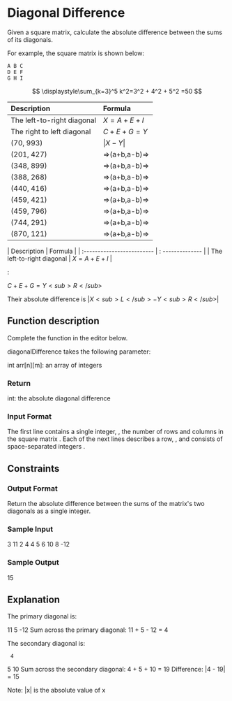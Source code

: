# Diagonal Difference

Given a square matrix, calculate the absolute difference between the sums of its diagonals.

For example, the square matrix  is shown below:

```
A B C
D E F
G H I
```

$$
\displaystyle\sum_{k=3}^5 k^2=3^2 + 4^2 + 5^2 =50
$$


| Description | Formula   |
| :----------- | :------------ |     
| The left-to-right diagonal | $X = A + E + I$ |
| The right to left diagonal | $C + E + G = Y$ |
| (70, 993)	   | $\| X - Y \|$ |
| (201, 427)   | =>(a+b,a-b)=> |  
| (348, 899)   | =>(a+b,a-b)=> |        
| (388, 268)   | =>(a+b,a-b)=> |          
| (440, 416)   | =>(a+b,a-b)=> |         
| (459, 421)   | =>(a+b,a-b)=> |          
| (459, 796)   | =>(a+b,a-b)=> |         
| (744, 291)   | =>(a+b,a-b)=> |         
| (870, 121)   | =>(a+b,a-b)=> |       



| Description                | Formula          |
| :------------------------- | : -------------- |
| The left-to-right diagonal | $X = A + E + I$  |

: 

$C + E + G = Y<sub>R</sub>$ 

Their absolute difference is $| X<sub>L</sub> - Y<sub>R</sub> |$

## Function description

Complete the  function in the editor below.

diagonalDifference takes the following parameter:

int arr[n][m]: an array of integers

### Return

int: the absolute diagonal difference

### Input Format

The first line contains a single integer, , the number of rows and columns in the square matrix .
Each of the next  lines describes a row, , and consists of  space-separated integers .

## Constraints

### Output Format

Return the absolute difference between the sums of the matrix's two diagonals as a single integer.

### Sample Input

3
11 2 4
4 5 6
10 8 -12

### Sample Output

15

## Explanation

The primary diagonal is:

11
   5
     -12
Sum across the primary diagonal: 11 + 5 - 12 = 4

The secondary diagonal is:

     4
   5
10
Sum across the secondary diagonal: 4 + 5 + 10 = 19
Difference: |4 - 19| = 15

Note: |x| is the absolute value of x
